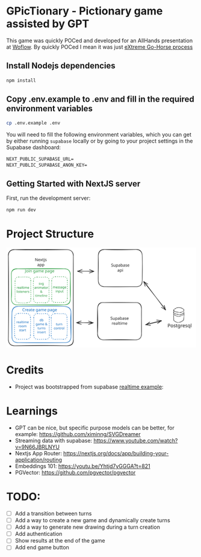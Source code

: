 # GPicTionary - Pictionary game assisted by GPT

This game was quickly POCed and developed for an AllHands presentation at [Woflow](https://www.woflow.com/). By quickly POCed I mean it was just [eXtreme Go-Horse process](https://gist.github.com/banaslee/4147370)

## Install Nodejs dependencies
  
  ```bash
  npm install
  ```

## Copy .env.example to .env and fill in the required environment variables
  
  ```bash
  cp .env.example .env
  ```

  You will need to fill the following environment variables, 
  which you can get by either running `supabase` locally or 
  by going to your project settings in the Supabase dashboard:

  ```
  NEXT_PUBLIC_SUPABASE_URL=
  NEXT_PUBLIC_SUPABASE_ANON_KEY=
  ```


## Getting Started with NextJS server

  First, run the development server:
  ```bash
  npm run dev
  ```

# Project Structure
  ![structure](gpictionary.svg)

# Credits
  - Project was bootstrapped from supabase [realtime example]( https://github.com/supabase/realtime/tree/main/demo):

# Learnings
  - GPT can be nice, but specific purpose models can be better, for example: https://github.com/ximinng/SVGDreamer
  - Streaming data with supabase: https://www.youtube.com/watch?v=9N66JBRLNYU
  - Nextjs App Router: https://nextjs.org/docs/app/building-your-application/routing
  - Embeddings 101: https://youtu.be/Yhtjd7yGGGA?t=821
  - PGVector: https://github.com/pgvector/pgvector

# TODO:
  - [ ] Add a transition between turns
  - [ ] Add a way to create a new game and dynamically create turns
  - [ ] Add a way to generate new drawing during a turn creation
  - [ ] Add authentication
  - [ ] Show results at the end of the game
  - [ ] Add end game button
